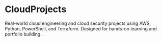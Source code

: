 # CloudProjects
Real-world cloud engineering and cloud security projects using AWS, Python, PowerShell, and Terraform. Designed for hands-on learning and portfolio building.
